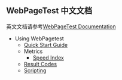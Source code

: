 ## WebPageTest 中文文档
英文文档请参考[WebPageTest Documentation](https://sites.google.com/a/webpagetest.org/docs/)

+ Using WebPagetest
	+ [Quick Start Guide](/WebPagetest-Docs/Using-WebPagetest/quick-start-quide.md)
	+ Metrics
		+ [Speed Index](/WebPagetest-Docs/Using-WebPagetest/metrics-speed-index.md)
	+ [Result Codes](/WebPagetest-Docs/Using-WebPagetest/result-codes.md)
	+ [Scripting](/WebPagetest-Docs/Using-WebPagetest/scripting.md)